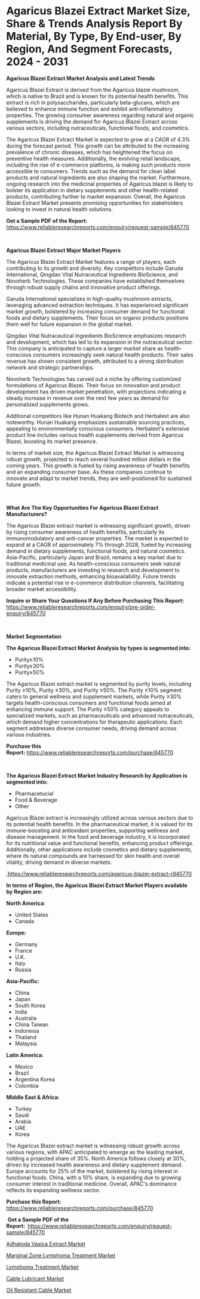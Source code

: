<p><h1>Agaricus Blazei Extract Market Size, Share & Trends Analysis Report By Material, By Type, By End-user, By Region, And Segment Forecasts, 2024 - 2031</h1></p><p><strong>Agaricus Blazei Extract Market Analysis and Latest Trends</strong></p>
<p><p>Agaricus Blazei Extract is derived from the Agaricus blazei mushroom, which is native to Brazil and is known for its potential health benefits. This extract is rich in polysaccharides, particularly beta-glucans, which are believed to enhance immune function and exhibit anti-inflammatory properties. The growing consumer awareness regarding natural and organic supplements is driving the demand for Agaricus Blazei Extract across various sectors, including nutraceuticals, functional foods, and cosmetics.</p><p>The Agaricus Blazei Extract Market is expected to grow at a CAGR of 4.3% during the forecast period. This growth can be attributed to the increasing prevalence of chronic diseases, which has heightened the focus on preventive health measures. Additionally, the evolving retail landscape, including the rise of e-commerce platforms, is making such products more accessible to consumers. Trends such as the demand for clean label products and natural ingredients are also shaping the market. Furthermore, ongoing research into the medicinal properties of Agaricus blazei is likely to bolster its application in dietary supplements and other health-related products, contributing further to market expansion. Overall, the Agaricus Blazei Extract Market presents promising opportunities for stakeholders looking to invest in natural health solutions.</p></p>
<p><strong>Get a Sample PDF of the Report:&nbsp;</strong> <a href="https://www.reliableresearchreports.com/enquiry/request-sample/845770?utm_campaign=116&utm_medium=2&utm_source=Github&utm_content=ia&utm_term=12112024&utm_id=agaricus-blazei-extract">https://www.reliableresearchreports.com/enquiry/request-sample/845770</a></p>
<p>&nbsp;</p>
<p><strong>Agaricus Blazei Extract Major Market Players</strong></p>
<p><p>The Agaricus Blazei Extract Market features a range of players, each contributing to its growth and diversity. Key competitors include Garuda International, Qingdao Vital Nutraceutical Ingredients BioScience, and Novoherb Technologies. These companies have established themselves through robust supply chains and innovative product offerings.</p><p>Garuda International specializes in high-quality mushroom extracts, leveraging advanced extraction techniques. It has experienced significant market growth, bolstered by increasing consumer demand for functional foods and dietary supplements. Their focus on organic products positions them well for future expansion in the global market.</p><p>Qingdao Vital Nutraceutical Ingredients BioScience emphasizes research and development, which has led to its expansion in the nutraceutical sector. This company is anticipated to capture a larger market share as health-conscious consumers increasingly seek natural health products. Their sales revenue has shown consistent growth, attributed to a strong distribution network and strategic partnerships.</p><p>Novoherb Technologies has carved out a niche by offering customized formulations of Agaricus Blazei. Their focus on innovation and product development has driven market penetration, with projections indicating a steady increase in revenue over the next few years as demand for personalized supplements grows.</p><p>Additional competitors like Hunan Huakang Biotech and Herbalext are also noteworthy. Hunan Huakang emphasizes sustainable sourcing practices, appealing to environmentally conscious consumers. Herbalext's extensive product line includes various health supplements derived from Agaricus Blazei, boosting its market presence.</p><p>In terms of market size, the Agaricus Blazei Extract Market is witnessing robust growth, projected to reach several hundred million dollars in the coming years. This growth is fueled by rising awareness of health benefits and an expanding consumer base. As these companies continue to innovate and adapt to market trends, they are well-positioned for sustained future growth.</p></p>
<p>&nbsp;</p>
<p><strong>What Are The Key Opportunities For Agaricus Blazei Extract Manufacturers?</strong></p>
<p><p>The Agaricus Blazei extract market is witnessing significant growth, driven by rising consumer awareness of health benefits, particularly its immunomodulatory and anti-cancer properties. The market is expected to expand at a CAGR of approximately 7% through 2028, fueled by increasing demand in dietary supplements, functional foods, and natural cosmetics. Asia-Pacific, particularly Japan and Brazil, remains a key market due to traditional medicinal use. As health-conscious consumers seek natural products, manufacturers are investing in research and development to innovate extraction methods, enhancing bioavailability. Future trends indicate a potential rise in e-commerce distribution channels, facilitating broader market accessibility.</p></p>
<p><strong>Inquire or Share Your Questions If Any Before Purchasing This Report:</strong> <a href="https://www.reliableresearchreports.com/enquiry/pre-order-enquiry/845770?utm_campaign=116&utm_medium=2&utm_source=Github&utm_content=ia&utm_term=12112024&utm_id=agaricus-blazei-extract">https://www.reliableresearchreports.com/enquiry/pre-order-enquiry/845770</a></p>
<p>&nbsp;</p>
<p><strong>Market Segmentation</strong></p>
<p><strong>The Agaricus Blazei Extract Market Analysis by types is segmented into:</strong></p>
<p><ul><li>Purity≥10%</li><li>Purity≥30%</li><li>Purity≥50%</li></ul></p>
<p><p>The Agaricus Blazei extract market is segmented by purity levels, including Purity ≥10%, Purity ≥30%, and Purity ≥50%. The Purity ≥10% segment caters to general wellness and supplement markets, while Purity ≥30% targets health-conscious consumers and functional foods aimed at enhancing immune support. The Purity ≥50% category appeals to specialized markets, such as pharmaceuticals and advanced nutraceuticals, which demand higher concentrations for therapeutic applications. Each segment addresses diverse consumer needs, driving demand across various industries.</p></p>
<p><strong>Purchase this Report:&nbsp;</strong><a href="https://www.reliableresearchreports.com/purchase/845770?utm_campaign=116&utm_medium=2&utm_source=Github&utm_content=ia&utm_term=12112024&utm_id=agaricus-blazei-extract">https://www.reliableresearchreports.com/purchase/845770</a></p>
<p>&nbsp;</p>
<p><strong>The Agaricus Blazei Extract Market Industry Research by Application is segmented into:</strong></p>
<p><ul><li>Pharmacetucial</li><li>Food & Beverage</li><li>Other</li></ul></p>
<p><p>Agaricus Blazei extract is increasingly utilized across various sectors due to its potential health benefits. In the pharmaceutical market, it is valued for its immune-boosting and antioxidant properties, supporting wellness and disease management. In the food and beverage industry, it is incorporated for its nutritional value and functional benefits, enhancing product offerings. Additionally, other applications include cosmetics and dietary supplements, where its natural compounds are harnessed for skin health and overall vitality, driving demand in diverse markets.</p></p>
<p><a href="https://www.reliableresearchreports.com/agaricus-blazei-extract-r845770?utm_campaign=116&utm_medium=2&utm_source=Github&utm_content=ia&utm_term=12112024&utm_id=agaricus-blazei-extract">&nbsp;https://www.reliableresearchreports.com/agaricus-blazei-extract-r845770</a></p>
<p><strong>In terms of Region, the Agaricus Blazei Extract Market Players available by Region are:</strong></p>
<p>
    <p> <strong> North America: </strong>
        <ul>
            <li>United States</li>
            <li>Canada</li>
        </ul>
        </p> 
    <p> <strong> Europe: </strong>
        <ul>
            <li>Germany</li>
            <li>France</li>
            <li>U.K.</li>
            <li>Italy</li>
            <li>Russia</li>
        </ul>
        </p> 
    <p> <strong> Asia-Pacific: </strong>
        <ul>
            <li>China</li>
            <li>Japan</li>
            <li>South Korea</li>
            <li>India</li>
            <li>Australia</li>
            <li>China Taiwan</li>
            <li>Indonesia</li>
            <li>Thailand</li>
            <li>Malaysia</li>
        </ul>
        </p> 
    <p> <strong> Latin America: </strong>
        <ul>
            <li>Mexico</li>
            <li>Brazil</li>
            <li>Argentina Korea</li>
            <li>Colombia</li>
        </ul>
        </p> 
    <p> <strong> Middle East & Africa: </strong>
        <ul>
            <li>Turkey</li>
            <li>Saudi</li>
            <li>Arabia</li>
            <li>UAE</li>
            <li>Korea</li>
        </ul>
    </p>
    </p>
<p><p>The Agaricus Blazei extract market is witnessing robust growth across various regions, with APAC anticipated to emerge as the leading market, holding a projected share of 35%. North America follows closely at 30%, driven by increased health awareness and dietary supplement demand. Europe accounts for 25% of the market, bolstered by rising interest in functional foods. China, with a 10% share, is expanding due to growing consumer interest in traditional medicine. Overall, APAC's dominance reflects its expanding wellness sector.</p></p>
<p><strong>Purchase this Report: </strong><a href="https://www.reliableresearchreports.com/purchase/845770?utm_campaign=116&utm_medium=2&utm_source=Github&utm_content=ia&utm_term=12112024&utm_id=agaricus-blazei-extract">https://www.reliableresearchreports.com/purchase/845770</a></p>
<p>&nbsp;<strong>Get a Sample PDF of the Report:&nbsp;&nbsp;</strong><a href="https://www.reliableresearchreports.com/enquiry/request-sample/845770?utm_campaign=116&utm_medium=2&utm_source=Github&utm_content=ia&utm_term=12112024&utm_id=agaricus-blazei-extract">https://www.reliableresearchreports.com/enquiry/request-sample/845770</a></p>
<p><strong></strong></p>
<p><p><a href="https://github.com/irfadac/Market-Research-Report-List-5/blob/main/adhatoda-vasica-extract-market.md?utm_campaign=116&utm_medium=2&utm_source=Github&utm_content=ia&utm_term=12112024&utm_id=agaricus-blazei-extract">Adhatoda Vasica Extract Market</a></p><p><a href="https://issuu.com/reportprime-2/docs/marginal-zone-lymphoma-treatment-ma_1acf011eb006d3?utm_campaign=116&utm_medium=2&utm_source=Github&utm_content=ia&utm_term=12112024&utm_id=agaricus-blazei-extract">Marginal Zone Lymphoma Treatment Market</a></p><p><a href="https://issuu.com/reportprime-2/docs/lymphoma-treatment-market-size-2030_4dd2c28942165c?utm_campaign=116&utm_medium=2&utm_source=Github&utm_content=ia&utm_term=12112024&utm_id=agaricus-blazei-extract">Lymphoma Treatment Market</a></p><p><a href="https://www.linkedin.com/pulse/in-depth-cable-lubricant-market-review-size-share-149cagr-growth-5rvhc?utm_campaign=116&utm_medium=2&utm_source=Github&utm_content=ia&utm_term=12112024&utm_id=agaricus-blazei-extract">Cable Lubricant Market</a></p><p><a href="https://www.linkedin.com/pulse/market-leaders-laggards-global-oil-resistant-cable-trends-forecast-ynumc?utm_campaign=116&utm_medium=2&utm_source=Github&utm_content=ia&utm_term=12112024&utm_id=agaricus-blazei-extract">Oil Resistant Cable Market</a></p></p>